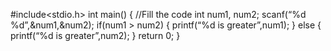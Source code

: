 #include<stdio.h>
int main()
{
//Fill the code
int num1, num2;
scanf(“%d %d”,&num1,&num2);
if(num1 > num2)
{ 
printf(“%d is greater”,num1);
}
else
{
printf(“%d is greater”,num2);
}
return 0;
}
